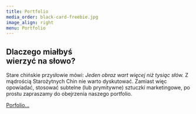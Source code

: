 ```yaml
---
title: Portfolio
media_order: black-card-freebie.jpg
image_align: right
menu: Portfolio
---
```


## Dlaczego miałbyś <br/>__wierzyć na słowo__?

Stare chińskie przysłowie mówi: _Jeden obraz wart więcej niż tysiąc słów._ Z mądrością Starożytnych Chin nie warto dyskutować.
Zamiast więc opowiadać, stosować subtelne (lub prymitywne) sztuczki marketingowe, po prostu zapraszamy do obejrzenia naszego portfolio.

[Porfolio...](/portfolio?classes=btn,btn-primary,btn-lg)

